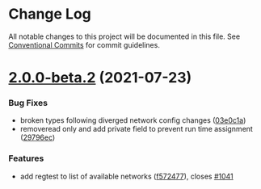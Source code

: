 # Change Log

All notable changes to this project will be documented in this file.
See [Conventional Commits](https://conventionalcommits.org) for commit guidelines.

# [2.0.0-beta.2](https://github.com/blockstack/blockstack.js/compare/v2.0.0-beta.1...v2.0.0-beta.2) (2021-07-23)


### Bug Fixes

* broken types following diverged network config changes ([03e0c1a](https://github.com/blockstack/blockstack.js/commit/03e0c1a3401f3f58f41933563e9eb4cef2df4830))
* removeread only and add private field to prevent run time assignment ([29796ec](https://github.com/blockstack/blockstack.js/commit/29796ece1dd93869500068a2f8d1e5e4d7cfdf5f))


### Features

* add regtest to list of available networks ([f572477](https://github.com/blockstack/blockstack.js/commit/f572477ca0e5bc5e862c8a4e2fcc276655ee55a3)), closes [#1041](https://github.com/blockstack/blockstack.js/issues/1041)
